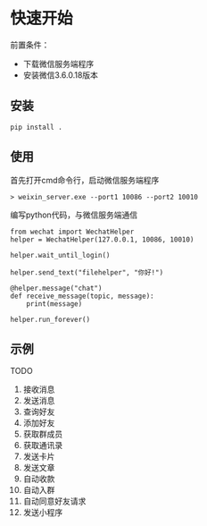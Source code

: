 # 快速开始
前置条件：
* 下载微信服务端程序
* 安装微信3.6.0.18版本


## 安装
```
pip install .
```

## 使用
首先打开cmd命令行，启动微信服务端程序
```
> weixin_server.exe --port1 10086 --port2 10010
```

编写python代码，与微信服务端通信

```
from wechat import WechatHelper
helper = WechatHelper(127.0.0.1, 10086, 10010)

helper.wait_until_login()

helper.send_text("filehelper", "你好!")

@helper.message("chat")
def receive_message(topic, message):
    print(message)

helper.run_forever()

```

## 示例
TODO 
1. 接收消息
2. 发送消息
3. 查询好友
4. 添加好友
5. 获取群成员
6. 获取通讯录
7. 发送卡片
8. 发送文章
9. 自动收款
10. 自动入群
11. 自动同意好友请求
12. 发送小程序

